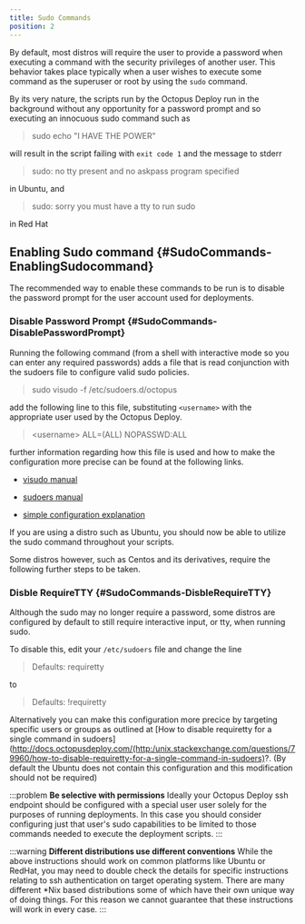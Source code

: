 ```yaml
---
title: Sudo Commands
position: 2
---
```


By default, most distros will require the user to provide a password when executing a command with the security privileges of another user. This behavior takes place typically when a user wishes to execute some command as the superuser or root by using the `sudo` command.

By its very nature, the scripts run by the Octopus Deploy run in the background without any opportunity for a password prompt and so executing an innocuous sudo command such as

> sudo echo "I HAVE THE POWER"

will result in the script failing with `exit code 1` and the message to stderr

> sudo: no tty present and no askpass program specified

in Ubuntu, and

> sudo: sorry you must have a tty to run sudo

in Red Hat

## Enabling Sudo command {#SudoCommands-EnablingSudocommand}

The recommended way to enable these commands to be run is to disable the password prompt for the user account used for deployments.

### Disable Password Prompt {#SudoCommands-DisablePasswordPrompt}

Running the following command (from a shell with interactive mode so you can enter any required passwords) adds a file that is read conjunction with the sudoers file to configure valid sudo policies.

> sudo visudo -f /etc/sudoers.d/octopus

add the following line to this file, substituting `<username>` with the appropriate user used by the Octopus Deploy.

> <username\> ALL=(ALL) NOPASSWD:ALL

further information regarding how this file is used and how to make the configuration more precise can be found at the following links.

- [visudo manual](http://www.sudo.ws/man/1.8.13/visudo.man.html)

- [sudoers manual](http://www.sudo.ws/man/1.8.13/sudoers.man.html)

- [simple configuration explanation](http://superuser.com/questions/357467/what-do-the-alls-in-the-line-admin-all-all-all-in-ubuntus-etc-sudoers#357472)

If you are using a distro such as Ubuntu, you should now be able to utilize the sudo command throughout your scripts.

Some distros however, such as Centos and its derivatives, require the following further steps to be taken.

### Disble RequireTTY {#SudoCommands-DisbleRequireTTY}

Although the sudo may no longer require a password, some distros are configured by default to still require interactive input, or tty, when running sudo.

To disable this, edit your `/etc/sudoers` file and change the line

> Defaults: requiretty

to

> Defaults: !requiretty

Alternatively you can make this configuration more precice by targeting specific users or groups as outlined at [How to disable requiretty for a single command in sudoers](http://docs.octopusdeploy.com/(http:/unix.stackexchange.com/questions/79960/how-to-disable-requiretty-for-a-single-command-in-sudoers)?.
(By default the Ubuntu does not contain this configuration and this modification should not be required)

:::problem
**Be selective with permissions**
Ideally your Octopus Deploy ssh endpoint should be configured with a special user user solely for the purposes of running deployments. In this case you should consider configuring just that user's sudo capabilities to be limited to those commands needed to execute the deployment scripts.
:::

:::warning
**Different distributions use different conventions**
While the above instructions should work on common platforms like Ubuntu or RedHat, you may need to double check the details for specific instructions relating to ssh authentication on target operating system. There are many different \*Nix based distributions some of which have their own unique way of doing things. For this reason we cannot guarantee that these instructions will work in every case.
:::
